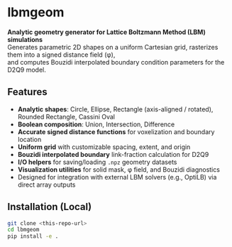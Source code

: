 # lbmgeom

**Analytic geometry generator for Lattice Boltzmann Method (LBM) simulations**  
Generates parametric 2D shapes on a uniform Cartesian grid, rasterizes them into a signed distance field (φ),  
and computes Bouzidi interpolated boundary condition parameters for the D2Q9 model.

## Features

- **Analytic shapes**: Circle, Ellipse, Rectangle (axis-aligned / rotated), Rounded Rectangle, Cassini Oval
- **Boolean composition**: Union, Intersection, Difference
- **Accurate signed distance functions** for voxelization and boundary location
- **Uniform grid** with customizable spacing, extent, and origin
- **Bouzidi interpolated boundary** link-fraction calculation for D2Q9
- **I/O helpers** for saving/loading `.npz` geometry datasets
- **Visualization utilities** for solid mask, φ field, and Bouzidi diagnostics
- Designed for integration with external LBM solvers (e.g., OptiLB) via direct array outputs

## Installation (Local)

```bash
git clone <this-repo-url>
cd lbmgeom
pip install -e .
